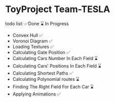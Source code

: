 # ToyProject Team-TESLA
todo list:                                   ✅Done ⌛ In Progress
  - Convex Hull ✅
  - Voronoi Diagram ✅
  - Loading Textures ✅
  - Calculating Gate Position ✅
  - Calculating Cars Number In Each Field  ⌛
  - Calculating Cars' Positions In Each Field ⌛
  - Calculating Shortest Paths ✅
  - Calculating Polynomial routes ⌛
  - Finding The Right Field For Each Car ⌛
  - Applying Animations ✅
